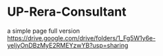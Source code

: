 # UP-Rera-Consultant
a simple page
full version https://drive.google.com/drive/folders/1_Fg5W1y6e-yeljyOnDBzMyE2RMEYzwYB?usp=sharing
